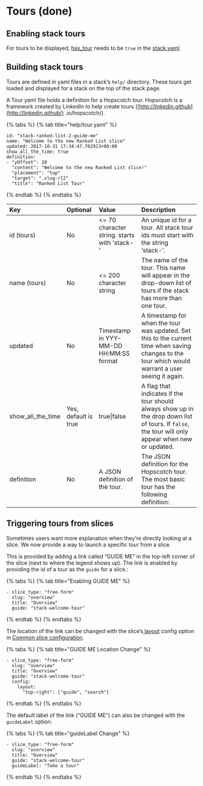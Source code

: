 # Tours \(done\)

## Enabling stack tours

For tours to be displayed, [has\_tour](../reference-guide-contents/stack.yaml/#has_tour) needs to be `true` in the [stack.yaml](../reference-guide-contents/stack.yaml/).

## Building stack tours

Tours are defined in yaml files in a stack’s `help/` directory. These tours get loaded and displayed for a stack on the top of the stack page.

A Tour yaml file holds a definition for a Hopscotch tour. Hopscotch is a framework created by LinkedIn to help create tours \([http://linkedin.github](http://linkedin.github/) .io/hopscotch/\).

{% tabs %}
{% tab title="help/tour.yaml" %}
```text
id: "stack-ranked-list-2-guide-me"
name: "Welcome to the new Ranked List slice"
updated: 2017-10-31 17:34:47.702913+00:00
show_all_the_time: true
definition:
- "yOffset": 20
  "content": "Welcome to the new Ranked List slice!"
  "placement": "top"
  "target": ".slug-rl2"
  "title": "Ranked List Tour"
```
{% endtab %}
{% endtabs %}

| Key | Optional | Value | Description |
| :--- | :--- | :--- | :--- |
| id \(tours\) | No | &lt;= 70 character string. starts with 'stack-' | An unique id for a tour. All stack tour ids must start with the string ‘stack-‘. |
| name \(tours\) | No | &lt;= 200 character string | The name of the tour. This name will appear in the drop-down list of tours if the stack has more than one tour. |
| updated | No | Timestamp in YYY-MM-DD HH:MM:SS format | A timestamp for when the tour was updated. Set this to the current time when saving changes to the tour which would warrant a user seeing it again. |
| show\_all\_the\_time | Yes, default is true | true\|false | A flag that indicates if the tour should always show up in the drop down list of tours. If `false`, the tour will only appear when new or updated. |
| definition | No | A JSON definition of the tour. | The JSON definition for the Hopscotch tour. The most basic tour has the following definition: |

## Triggering tours from slices

Sometimes users want more explanation when they’re directly looking at a slice. We now provide a way to launch a specific tour from a slice.

This is provided by adding a link called “GUIDE ME” in the top-left corner of the slice \(next to where the legend shows up\). The link is enabled by providing the id of a tour as the `guide` for a slice.:

{% tabs %}
{% tab title="Enabling GUIDE ME" %}
```text
- slice_type: "free-form"
  slug: "overview"
  title: "Overview"
  guide: "stack-welcome-tour"
```
{% endtab %}
{% endtabs %}

The location of the link can be changed with the slice’s[ layout](../reference-guide-contents/slices/slices-and-common-configuration.md#layout) config option in [Common slice configuration](../reference-guide-contents/slices/slices-and-common-configuration.md).

{% tabs %}
{% tab title="GUIDE ME Location Change" %}
```text
- slice_type: "free-form"
  slug: "overview"
  title: "Overview"
  guide: "stack-welcome-tour"
  config:
    layout:
      "top-right": ["guide", "search"]
```
{% endtab %}
{% endtabs %}

The default label of the link \(“GUIDE ME”\) can also be changed with the `guideLabel` option:

{% tabs %}
{% tab title="guideLabel Change" %}
```text
- slice_type: "free-form"
  slug: "overview"
  title: "Overview"
  guide: "stack-welcome-tour"
  guideLabel: "Take a tour"
```
{% endtab %}
{% endtabs %}

